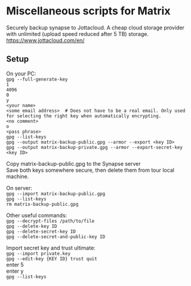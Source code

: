 # Miscellaneous scripts for Matrix

Securely backup synapse to Jottacloud. A cheap cloud storage provider with unlimited (upload speed reduced after 5 TB) storage.  
https://www.jottacloud.com/en/

## Setup
On your PC:  
`gpg --full-generate-key`  
`1`  
`4096`  
`0`  
`y`  
`<your name>`  
`<some email address>  # Does not have to be a real email. Only used for selecting the right key when automatically encrypting.`  
`<no comment>`  
`o`  
`<pass phrase>`  
`gpg --list-keys`  
`gpg --output matrix-backup-public.gpg --armor --export <key ID>`  
`gpg --output matrix-backup-private.gpg --armor --export-secret-key <key ID>`  

Copy matrix-backup-public.gpg to the Synapse server  
Save both keys somewhere secure, then delete them from tour local machine.


On server:  
`gpg --import matrix-backup-public.gpg`  
`gpg --list-keys`  
`rm matrix-backup-public.gpg`


Other useful commands:  
`gpg --decrypt-files /path/to/file`  
`gpg --delete-key ID`  
`gpg --delete-secret-key ID`  
`gpg --delete-secret-and-public-key ID`


Import secret key and trust ultimate:  
`gpg --import private.key`  
`gpg --edit-key {KEY ID} trust quit`  
enter 5<RETURN>  
enter y<RETURN>  
`gpg --list-keys`
